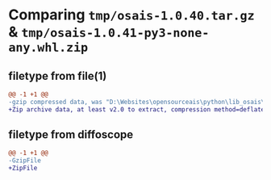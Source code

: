 # Comparing `tmp/osais-1.0.40.tar.gz` & `tmp/osais-1.0.41-py3-none-any.whl.zip`

## filetype from file(1)

```diff
@@ -1 +1 @@
-gzip compressed data, was "D:\Websites\opensourceais\python\lib_osais\dist\.tmp-synb31yc\osais-1.0.40.tar", last modified: Thu May 11 10:41:48 2023, max compression
+Zip archive data, at least v2.0 to extract, compression method=deflate
```

## filetype from diffoscope

```diff
@@ -1 +1 @@
-GzipFile
+ZipFile
```

